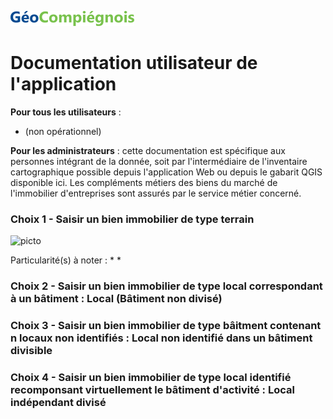 ![picto](https://github.com/sigagglocompiegne/orga_gest_igeo/blob/master/doc/img/geocompiegnois_2020_reduit_v2.png)

# Documentation utilisateur de l'application #

**Pour tous les utilisateurs** :
- (non opérationnel)

**Pour les administrateurs** : cette documentation est spécifique aux personnes intégrant de la donnée, soit par l'intermédiaire de l'inventaire cartographique possible depuis l'application Web ou depuis le gabarit QGIS disponible ici. Les compléments métiers des biens du marché de l'immobilier d'entreprises sont assurés par le service métier concerné.



### Choix 1 - Saisir un bien immobilier de type terrain

![picto](../img/choix_211.png)

Particularité(s) à noter :
* 
* 

### Choix 2 - Saisir un bien immobilier de type local correspondant à un bâtiment : Local (Bâtiment non divisé)

### Choix 3 - Saisir un bien immobilier de type bâitment contenant n locaux non identifiés : Local non identifié dans un bâtiment divisible

### Choix 4 - Saisir un bien immobilier de type local identifié recomponsant virtuellement le bâtiment d'activité : Local indépendant divisé



